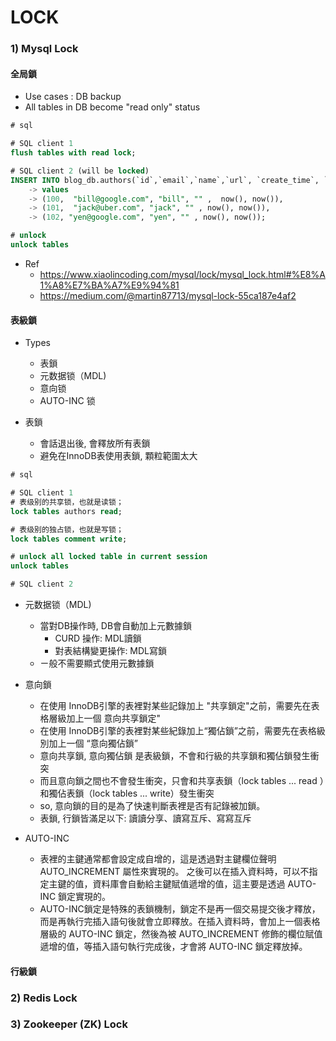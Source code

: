 # LOCK

### 1) Mysql Lock

#### 全局鎖

 - Use cases : DB backup
 - All tables in DB become "read only" status

```sql
# sql

# SQL client 1
flush tables with read lock;

# SQL client 2 (will be locked)
INSERT INTO blog_db.authors(`id`,`email`,`name`,`url`, `create_time`, `update_time`)
    -> values
    -> (100,  "bill@google.com", "bill", "" ,  now(), now()),
    -> (101,  "jack@uber.com", "jack", "" , now(), now()),
    -> (102, "yen@google.com", "yen", "" , now(), now());

# unlock
unlock tables
```

- Ref
	- https://www.xiaolincoding.com/mysql/lock/mysql_lock.html#%E8%A1%A8%E7%BA%A7%E9%94%81
	- https://medium.com/@martin87713/mysql-lock-55ca187e4af2


#### 表級鎖

- Types
	- 表鎖
	- 元数据锁（MDL)
	- 意向锁
	- AUTO-INC 锁


- 表鎖
	- 會話退出後, 會釋放所有表鎖
	- 避免在InnoDB表使用表鎖, 顆粒範圍太大

```sql
# sql

# SQL client 1
# 表级别的共享锁，也就是读锁；
lock tables authors read;

# 表级别的独占锁，也就是写锁；
lock tables comment write;

# unlock all locked table in current session
unlock tables

# SQL client 2
```

- 元数据锁（MDL)
	- 當對DB操作時, DB會自動加上元數據鎖
		- CURD 操作: MDL讀鎖
		- 對表結構變更操作: MDL寫鎖
	- ㄧ般不需要顯式使用元數據鎖

- 意向鎖

	- 在使用 InnoDB引擎的表裡對某些記錄加上 "共享鎖定"之前，需要先在表格層級加上一個 意向共享鎖定"
	- 在使用 InnoDB引擎的表裡對某些紀錄加上“獨佔鎖”之前，需要先在表格級別加上一個 “意向獨佔鎖”
	- 意向共享鎖, 意向獨佔鎖 是表級鎖，不會和行級的共享鎖和獨佔鎖發生衝突
	- 而且意向鎖之間也不會發生衝突，只會和共享表鎖（lock tables ... read ）和獨佔表鎖（lock tables ... write）發生衝突
	- so, 意向鎖的目的是為了快速判斷表裡是否有記錄被加鎖。
	- 表鎖, 行鎖皆滿足以下:
		讀讀分享、讀寫互斥、寫寫互斥

- AUTO-INC
	- 表裡的主鍵通常都會設定成自增的，這是透過對主鍵欄位聲明 AUTO_INCREMENT 屬性來實現的。
	之後可以在插入資料時，可以不指定主鍵的值，資料庫會自動給主鍵賦值遞增的值，這主要是透過 AUTO-INC 鎖定實現的。
	- AUTO-INC鎖定是特殊的表鎖機制，鎖定不是再一個交易提交後才釋放，而是再執行完插入語句後就會立即釋放。在插入資料時，會加上一個表格層級的 AUTO-INC 鎖定，然後為被 AUTO_INCREMENT 修飾的欄位賦值遞增的值，等插入語句執行完成後，才會將 AUTO-INC 鎖定釋放掉。


#### 行級鎖


### 2) Redis Lock

### 3) Zookeeper (ZK) Lock